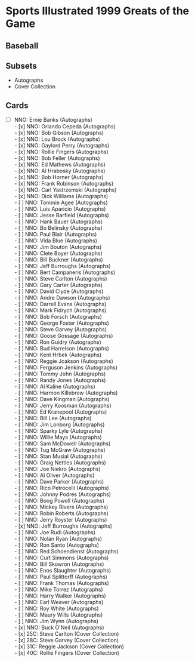 # Sports Illustrated 1999 Greats of the Game
## Baseball

## Subsets

- Autographs
- Cover Collection

## Cards

- [ ] NNO: Ernie Banks (Autographs) <br>- [x] NNO: Orlando Cepeda (Autographs) <br>- [x] NNO: Bob Gibson (Autographs) <br>- [x] NNO: Lou Brock (Autographs) <br>- [x] NNO: Gaylord Perry (Autographs) <br>- [x] NNO: Rollie Fingers (Autographs) <br>- [x] NNO: Bob Feller (Autographs) <br>- [x] NNO: Ed Mathews (Autographs) <br>- [x] NNO: Al Hrabosky (Autographs) <br>- [x] NNO: Bob Horner (Autographs) <br>- [x] NNO: Frank Robinson (Autographs) <br>- [x] NNO: Carl Yastrzemski (Autographs) <br>- [x] NNO: Dick Williams (Autographs) <br>- [ ] NNO: Tommie Agee (Autographs) <br>- [ ] NNO: Luis Aparicio (Autographs) <br>- [ ] NNO: Jesse Barfield (Autographs) <br>- [ ] NNO: Hank Bauer (Autographs) <br>- [ ] NNO: Bo Belinsky (Autographs) <br>- [ ] NNO: Paul Blair (Autographs) <br>- [ ] NNO: Vida Blue (Autographs) <br>- [ ] NNO: Jim Bouton (Autographs) <br>- [ ] NNO: Clete Boyer (Autographs) <br>- [ ] NNO: Bill Buckner (Autographs) <br>- [ ] NNO: Jeff Burroughs (Autographs) <br>- [ ] NNO: Bert Campaneris (Autographs) <br>- [ ] NNO: Steve Carlton (Autographs) <br>- [ ] NNO: Gary Carter (Autographs) <br>- [ ] NNO: David Clyde (Autographs) <br>- [ ] NNO: Andre Dawson (Autographs) <br>- [ ] NNO: Darrell Evans (Autographs) <br>- [ ] NNO: Mark Fidrych (Autographs) <br>- [ ] NNO: Bob Forsch (Autographs) <br>- [ ] NNO: George Foster (Autographs) <br>- [ ] NNO: Steve Garvey (Autographs) <br>- [ ] NNO: Goose Gossage (Autographs) <br>- [ ] NNO: Ron Guidry (Autographs) <br>- [ ] NNO: Bud Harrelson (Autographs) <br>- [ ] NNO: Kent Hrbek (Autographs) <br>- [ ] NNO: Reggie Jcakson (Autographs) <br>- [ ] NNO: Ferguson Jenkins (Autographs) <br>- [ ] NNO: Tommy John (Autographs) <br>- [ ] NNO: Randy Jones (Autographs) <br>- [ ] NNO: Al Kaline (Autographs) <br>- [ ] NNO: Harmon Killebrew (Autographs) <br>- [ ] NNO: Dave Kingman (Autographs) <br>- [ ] NNO: Jerry Koosman (Autographs) <br>- [ ] NNO: Ed Kranepool (Autographs) <br>- [ ] NNO: Bill Lee (Autographs) <br>- [ ] NNO: Jim Lonborg (Autographs) <br>- [ ] NNO: Sparky Lyle (Autographs) <br>- [ ] NNO: Willie Mays (Autographs) <br>- [ ] NNO: Sam McDowell (Autographs) <br>- [ ] NNO: Tug McGraw (Autographs) <br>- [ ] NNO: Stan Musial (Autographs) <br>- [ ] NNO: Graig Nettles (Autographs) <br>- [ ] NNO: Joe Niekro (Autographs) <br>- [ ] NNO: Al Oliver (Autographs) <br>- [ ] NNO: Dave Parker (Autographs) <br>- [ ] NNO: Rico Petrocelli (Autographs) <br>- [ ] NNO: Johnny Podres (Autographs) <br>- [ ] NNO: Boog Powell (Autographs) <br>- [ ] NNO: Mickey Rivers (Autographs) <br>- [ ] NNO: Robin Roberts (Autographs) <br>- [ ] NNO: Jerry Royster (Autographs) <br>- [x] NNO: Jeff Burroughs (Autographs) <br>- [ ] NNO: Joe Rudi (Autographs) <br>- [ ] NNO: Nolan Ryan (Autographs) <br>- [ ] NNO: Ron Santo (Autographs) <br>- [ ] NNO: Red Schoendienst (Autographs) <br>- [ ] NNO: Curt Simmons (Autographs) <br>- [ ] NNO: Bill Skowron (Autographs) <br>- [ ] NNO: Enos Slaughter (Autographs) <br>- [ ] NNO: Paul Splittorff (Autographs) <br>- [ ] NNO: Frank Thomas (Autographs) <br>- [ ] NNO: Mike Torrez (Autographs) <br>- [ ] NNO: Harry Walker (Autographs) <br>- [ ] NNO: Earl Weaver (Autographs) <br>- [ ] NNO: Roy White (Autographs) <br>- [ ] NNO: Maury Wills (Autographs) <br>- [ ] NNO: Jim Wynn (Autographs) <br>- [x] NNO: Buck O'Neil (Autographs) <br>- [x] 25C: Steve Carlton (Cover Collection) <br>- [x] 28C: Steve Garvey (Cover Collection) <br>- [x] 31C: Reggie Jackson (Cover Collection) <br>- [x] 40C: Rollie Fingers (Cover Collection) <br>